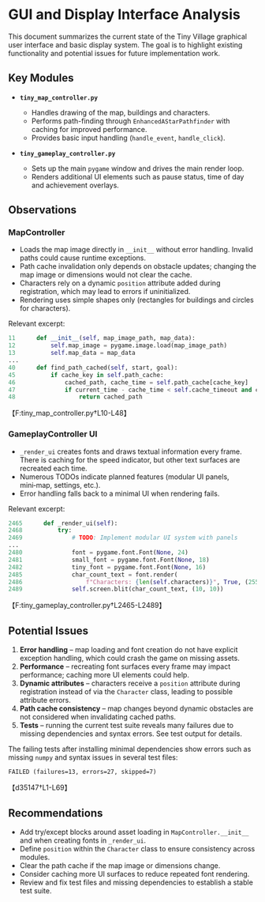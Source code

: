 # GUI and Display Interface Analysis

This document summarizes the current state of the Tiny Village graphical user interface and basic display system. The goal is to highlight existing functionality and potential issues for future implementation work.

## Key Modules

- **`tiny_map_controller.py`**
  - Handles drawing of the map, buildings and characters.
  - Performs path-finding through `EnhancedAStarPathfinder` with caching for improved performance.
  - Provides basic input handling (`handle_event`, `handle_click`).

- **`tiny_gameplay_controller.py`**
  - Sets up the main `pygame` window and drives the main render loop.
  - Renders additional UI elements such as pause status, time of day and achievement overlays.

## Observations

### MapController

- Loads the map image directly in `__init__` without error handling. Invalid paths could cause runtime exceptions.
- Path cache invalidation only depends on obstacle updates; changing the map image or dimensions would not clear the cache.
- Characters rely on a dynamic `position` attribute added during registration, which may lead to errors if uninitialized.
- Rendering uses simple shapes only (rectangles for buildings and circles for characters).

Relevant excerpt:
```python
11      def __init__(self, map_image_path, map_data):
12          self.map_image = pygame.image.load(map_image_path)
13          self.map_data = map_data
...
40      def find_path_cached(self, start, goal):
45          if cache_key in self.path_cache:
46              cached_path, cache_time = self.path_cache[cache_key]
47              if current_time - cache_time < self.cache_timeout and cache_time > self.obstacle_update_time:
48                  return cached_path
```
【F:tiny_map_controller.py†L10-L48】

### GameplayController UI

- `_render_ui` creates fonts and draws textual information every frame. There is caching for the speed indicator, but other text surfaces are recreated each time.
- Numerous TODOs indicate planned features (modular UI panels, mini‑map, settings, etc.).
- Error handling falls back to a minimal UI when rendering fails.

Relevant excerpt:
```python
2465      def _render_ui(self):
2468          try:
2469              # TODO: Implement modular UI system with panels
...
2480              font = pygame.font.Font(None, 24)
2481              small_font = pygame.font.Font(None, 18)
2482              tiny_font = pygame.font.Font(None, 16)
2485              char_count_text = font.render(
2486                  f"Characters: {len(self.characters)}", True, (255, 255, 255))
2489              self.screen.blit(char_count_text, (10, 10))
```
【F:tiny_gameplay_controller.py†L2465-L2489】

## Potential Issues

1. **Error handling** – map loading and font creation do not have explicit exception handling, which could crash the game on missing assets.
2. **Performance** – recreating font surfaces every frame may impact performance; caching more UI elements could help.
3. **Dynamic attributes** – characters receive a `position` attribute during registration instead of via the `Character` class, leading to possible attribute errors.
4. **Path cache consistency** – map changes beyond dynamic obstacles are not considered when invalidating cached paths.
5. **Tests** – running the current test suite reveals many failures due to missing dependencies and syntax errors. See test output for details.

The failing tests after installing minimal dependencies show errors such as missing `numpy` and syntax issues in several test files:
```
FAILED (failures=13, errors=27, skipped=7)
```
【d35147†L1-L69】

## Recommendations

- Add try/except blocks around asset loading in `MapController.__init__` and when creating fonts in `_render_ui`.
- Define `position` within the `Character` class to ensure consistency across modules.
- Clear the path cache if the map image or dimensions change.
- Consider caching more UI surfaces to reduce repeated font rendering.
- Review and fix test files and missing dependencies to establish a stable test suite.

